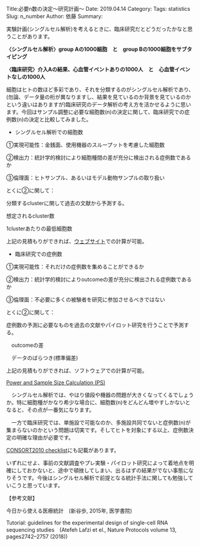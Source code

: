 Title:必要n数の決定～研究計画～
Date: 2019.04.14
Category:
Tags: statistics
Slug: n_number
Author: 依藤
Summary:

<span style="font-weight:400;">実験計画(シングルセル解析)を考えるときに、臨床研究だとどうだったかなと思うことがあります。</span>

<b>〈シングルセル解析〉group Aの1000細胞　と　group Bの1000細胞をサブタイピング</b>

<b>〈臨床研究〉介入Aの結果、心血管イベントありの1000人　と　心血管イベントなしの1000人</b>

<span style="font-weight:400;">細胞はヒトの数ほど多彩であり、それを分類するのがシングルセル解析であり、(勿論、データ量の桁が異なりますし、結果を見ているのか背景を見ているのかという違いはありますが)臨床研究のデータ解析の考え方を活かせるように思います。今回はサンプル調整に必要な細胞数(n)の決定に関して、臨床研究での症例数(n)の決定と比較してみました。</span>
<ul>
	<li><span style="font-weight:400;">シングルセル解析での細胞数</span></li>
</ul>
<span style="font-weight:400;">①実現可能性：金銭面、使用機器のスループットを考慮した細胞数</span>

<span style="font-weight:400;">②検出力：統計学的検討により細胞種間の差が充分に検出される症例数であるか</span>

<span style="font-weight:400;">③倫理面：ヒトサンプル、あるいはモデル動物サンプルの取り扱い</span>

<span style="font-weight:400;">とくに②に関して：</span>

<span style="font-weight:400;">分類するclusterに関して過去の文献から予測する。</span>

<span style="font-weight:400;">想定されるcluster数</span>

<span style="font-weight:400;">1clusterあたりの最低細胞数</span>

<span style="font-weight:400;">上記の見積もりができれば、<a href="https://satijalab.org/howmanycells" target="_blank" rel="noopener noreferrer">ウェブサイト</a>での計算が可能。</span>
<ul>
	<li><span style="font-weight:400;">臨床研究での症例数</span></li>
</ul>
<span style="font-weight:400;">①実現可能性：それだけの症例数を集めることができるか</span>

<span style="font-weight:400;">②検出力：統計学的検討によりoutcomeの差が充分に検出される症例数であるか</span>

<span style="font-weight:400;">③倫理面：不必要に多くの被験者を研究に参加させるべきではない</span>

<span style="font-weight:400;">とくに②に関して：</span>

<span style="font-weight:400;">症例数の予測に必要なものを過去の文献やパイロット研究を行うことで予測する。</span>

<span style="font-weight:400;">　outcomeの差</span>

<span style="font-weight:400;">　データのばらつき(標準偏差)</span>

<span style="font-weight:400;">上記の見積もりができれば、ソフトウェアでの計算が可能。</span>

<a href="http://biostat.mc.vanderbilt.edu/wiki/Main/PowerSampleSize" target="_blank" rel="noopener noreferrer">Power and Sample Size Calculation (PS)</a>

<span style="font-weight:400;">　シングルセル解析では、やはり値段や機器の問題が大きくなってくるでしょうか。特に細胞種がかなり希少な場合に、細胞数(n)をどんどん増やすしかないとなると、その点が一番気になります。</span>

<span style="font-weight:400;">　一方で臨床研究では、単施設で可能なのか、多施設共同でないと症例数(n)が集まらないのかという問題は切実です。そしてヒトを対象にする以上、症例数決定の明確な理由が必要です。</span>

<a href="http://www.consort-statement.org/media/default/downloads/consort%202010%20checklist.pdf">CONSORT2010 checklist</a><span style="font-weight:400;">にも記載があります。</span>

<span style="font-weight:400;">いずれにせよ、事前の文献調査やプレ実験・パイロット研究によって着地点を明確にしておかないと、途中で頓挫してしまい、出るはずの結果がでない事態になりそうです。今後はシングルセル解析で前提となる統計手法に関しても勉強していこうと思っています。</span>

<span style="font-weight:400;">【参考文献】</span>

<span style="font-weight:400;">今日から使える医療統計　(新谷歩, 2015年, 医学書院)</span>

<span style="font-weight:400;">Tutorial: guidelines for the experimental design of single-cell RNA sequencing studies　(Atefeh Lafzi et el., Nature Protocols volume 13, pages2742–2757 (2018))</span>

&nbsp;
